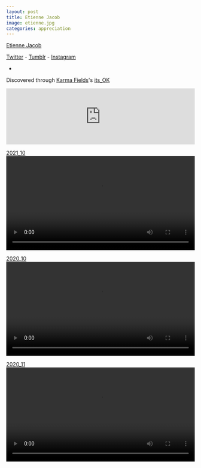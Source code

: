 ```yaml
---
layout: post
title: Etienne Jacob
image: etienne.jpg
categories: appreciation
---
```


[Etienne Jacob](https://bleuje.github.io)

[Twitter](https://twitter.com/etiennejcb) - [Tumblr](https://necessary-disorder.tumblr.com) - [Instagram](https://www.instagram.com/etinjcb/)

-

Discovered through [Karma Fields](https://www.karmafields.com/)'s [its_OK](https://www.youtube.com/watch?v=vzRHzbB2VbM)
<iframe width="100%" src="https://www.youtube.com/embed/vzRHzbB2VbM?controls=0" title="YouTube video player" frameborder="0" allow="accelerometer; autoplay; clipboard-write; encrypted-media; gyroscope; picture-in-picture" allowfullscreen></iframe>

[2021_10](https://bleuje.github.io/animationsite/2021_2/)
<video width="100%" autoplay="autoplay" loop playsinline>
  <source src="https://bleuje.github.io/mp4set/2021/mp4/2021_10.mp4" type="video/mp4">
</video>

[2020_10](https://bleuje.github.io/animationsite/2020_1/)
<video width="100%" autoplay="autoplay" loop playsinline>
  <source src="https://bleuje.github.io/mp4set/2020/mp4/2020_10.mp4" type="video/mp4">
</video>

[2020_11](https://bleuje.github.io/animationsite/2020_1/)
<video width="100%" autoplay="autoplay" loop playsinline>
  <source src="https://bleuje.github.io/mp4set/2020/mp4/2020_11.mp4" type="video/mp4">
</video>








